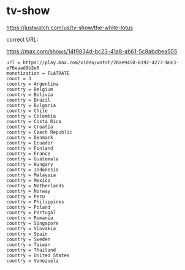 # tv-show

https://justwatch.com/us/tv-show/the-white-lotus

correct URL:

https://max.com/shows/14f9834d-bc23-41a8-ab61-5c8abdbea505

~~~
url = https://play.max.com/video/watch/28ae9450-8192-4277-b661-e76eaad9b2e6
monetization = FLATRATE
count = 3
country = Argentina
country = Belgium
country = Bolivia
country = Brazil
country = Bulgaria
country = Chile
country = Colombia
country = Costa Rica
country = Croatia
country = Czech Republic
country = Denmark
country = Ecuador
country = Finland
country = France
country = Guatemala
country = Hungary
country = Indonesia
country = Malaysia
country = Mexico
country = Netherlands
country = Norway
country = Peru
country = Philippines
country = Poland
country = Portugal
country = Romania
country = Singapore
country = Slovakia
country = Spain
country = Sweden
country = Taiwan
country = Thailand
country = United States
country = Venezuela
~~~
